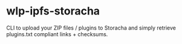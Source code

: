 # wlp-ipfs-storacha
CLI to upload your ZIP files / plugins to Storacha and simply retrieve plugins.txt compliant links + checksums.
